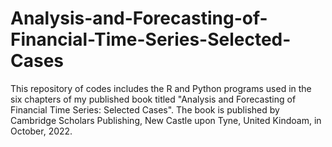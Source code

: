 # Analysis-and-Forecasting-of-Financial-Time-Series-Selected-Cases
This repository of codes includes the R and Python programs used in the six chapters of my published book titled "Analysis and Forecasting of Financial Time Series: Selected Cases". The book is published by  Cambridge Scholars Publishing, New Castle upon Tyne, United Kindoam, in October, 2022.
